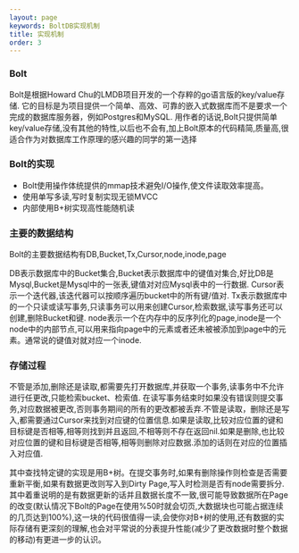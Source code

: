 ```yaml
---
layout: page
keywords: BoltDB实现机制
title: 实现机制
order: 3
---
```


### Bolt
Bolt是根据Howard Chu的LMDB项目开发的一个存粹的go语言版的key/value存储.
它的目标是为项目提供一个简单、高效、可靠的嵌入式数据库而不是要求一个完成的数据库服务器，例如Postgres和MySQL.
用作者的话说,Bolt只提供简单key/value存储,没有其他的特性,以后也不会有,加上Bolt原本的代码精简,质量高,很适合作为对数据库工作原理的感兴趣的同学的第一选择

### Bolt的实现
* Bolt使用操作体统提供的mmap技术避免I/O操作,使文件读取效率提高。
* 使用单写多读,写时复制实现无锁MVCC
* 内部使用B+树实现高性能随机读

### 主要的数据结构
Bolt的主要数据结构有DB,Bucket,Tx,Cursor,node,inode,page

DB表示数据库中的Bucket集合,Bucket表示数据库中的键值对集合,好比DB是Mysql,Bucket是Mysql中的一张表,键值对对应Mysql表中的一行数据. Cursor表示一个迭代器,该迭代器可以按顺序遍历bucket中的所有键/值对. Tx表示数据库中的一个只读或读写事务,只读事务可以用来创建Cursor,检索数据,读写事务还可以创建,删除Bucket和键. node表示一个在内存中的反序列化的page,inode是一个node中的内部节点,可以用来指向page中的元素或者还未被被添加到page中的元素。通常说的键值对就对应一个inode.

### 存储过程
不管是添加,删除还是读取,都需要先打开数据库,并获取一个事务,读事务中不允许进行任更改,只能检索bucket、检索值. 在读写事务结束时如果没有错误则提交事务,对应数据被更改,否则事务期间的所有的更改都被丢弃.不管是读取，删除还是写入,都需要通过Cursor来找到对应键的位置信息.如果是读取,比较对应位置的键和目标键是否相等,相等则找到并且返回,不相等则不存在返回nil.如果是删除,也比较对应位置的键和目标键是否相等,相等则删除对应数据.添加的话则在对应的位置插入对应值.

其中查找特定键的实现是用B+树。在提交事务时,如果有删除操作则检查是否需要重新平衡,如果有数据更改则写入到Dirty Page,写入时检测是否有node需要拆分.其中着重说明的是有数据更新的话并且数据长度不一致,很可能导致数据所在Page的改变(默认情况下Bolt的Page在使用%50时就会切页,大数据块也可能占据连续的几页达到100%),这一块的代码很值得一读,会使你对B+树的使用,还有数据的实际存储有更深刻的理解,也会对平常说的分表提升性能(减少了更改数据时整个数据的移动)有更进一步的认识。
